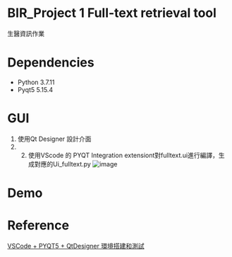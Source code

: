 # BIR_Project 1 Full-text retrieval tool
生醫資訊作業
# Dependencies
* Python 3.7.11
* Pyqt5 5.15.4
# GUI
1. 使用Qt Designer 設計介面
2. 2. 使用VScode 的 PYQT Integration extensiont對fulltext.ui進行編譯，生成對應的Ui_fulltext.py
![image](https://user-images.githubusercontent.com/91927076/136767797-d928d97d-e9fb-4665-b2d5-e974396aa6e3.png)
# Demo

# Reference
[VSCode + PYQT5 + QtDesigner 環境搭建和測試](https://www.itread01.com/content/1541809161.html)
